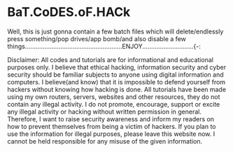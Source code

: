# BaT.CoDES.oF.HACk
Well, this is just gonna contain a few batch files which will delete/endlessly press something/pop drives/app bomb/and also disable a few things.......................................................ENJOY.............................{-:















Disclaimer:
           All codes and tutorials are for informational and educational purposes only. I believe that ethical hacking, information security and cyber security should be familiar subjects to anyone using digital information and computers. I believe(and know) that it is impossible to defend yourself from hackers without knowing how hacking is done. All tutorials have been made using my own routers, servers, websites and other resources, they do not contain any illegal activity. I do not promote, encourage, support or excite any illegal activity or hacking without written permission in general. Therefore, I want to raise security awareness and inform my readers on how to prevent themselves from being a victim of hackers. If you plan to use the information for illegal purposes, please leave this website now. I cannot be held responsible for any misuse of the given information.
